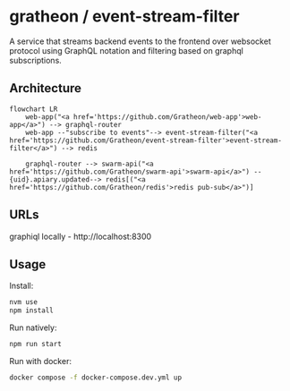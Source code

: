# gratheon / event-stream-filter
A service that streams backend events to the frontend over websocket protocol using GraphQL notation and filtering based on graphql subscriptions.


## Architecture

```mermaid
flowchart LR
    web-app("<a href='https://github.com/Gratheon/web-app'>web-app</a>") --> graphql-router
    web-app --"subscribe to events"--> event-stream-filter("<a href='https://github.com/Gratheon/event-stream-filter'>event-stream-filter</a>") --> redis
    
    graphql-router --> swarm-api("<a href='https://github.com/Gratheon/swarm-api'>swarm-api</a>") --{uid}.apiary.updated--> redis[("<a href='https://github.com/Gratheon/redis'>redis pub-sub</a>")]    
```

## URLs
graphiql locally - http://localhost:8300

## Usage
Install:
```sh
nvm use
npm install
```

Run natively:
```sh
npm run start
```

Run with docker:
```sh
docker compose -f docker-compose.dev.yml up
```